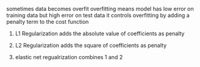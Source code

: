 sometimes data becomes overfit 
overfitting means model has low error on training data but high error on test data 
it controls overfitting by adding a penalty term to the cost function 

1. L1 Regularization 
adds the absolute value of coefficients as penalty 

2. L2 Regularization 
adds the square of coefficients as penalty 

3. elastic net regualrization 
combines 1 and 2 


